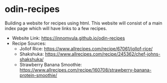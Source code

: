 # odin-recipes
Building a website for recipes using html. This website will consist of a main index page which will have links to a few recipes.
- Website Link: https://innomvula.github.io/odin-recipes
- Recipe Sources:
  - Jollof Rice: https://www.allrecipes.com/recipe/67061/jollof-rice/
  - Shakshuka: https://www.allrecipes.com/recipe/245362/chef-johns-shakshuka/
  - Strawberry Banana Smoothie: https://www.allrecipes.com/recipe/160708/strawberry-banana-protein-smoothie/
